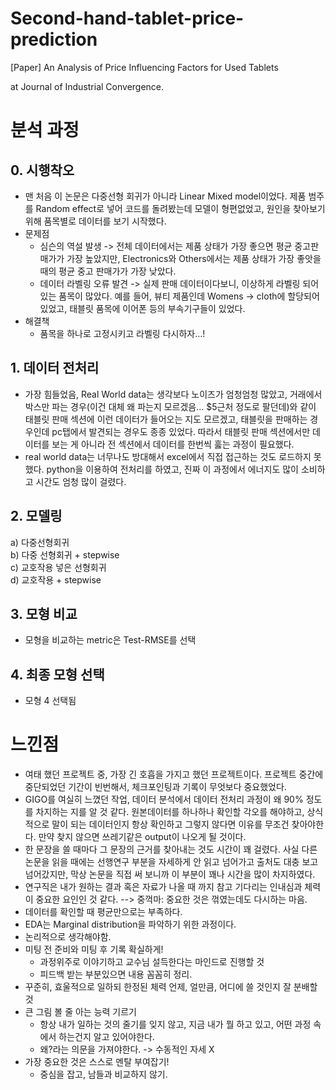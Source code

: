 # Second-hand-tablet-price-prediction
[Paper] An Analysis of Price Influencing Factors for Used Tablets

at Journal of Industrial Convergence.


# 분석 과정
## 0. 시행착오
- 맨 처음 이 논문은 다중선형 회귀가 아니라 Linear Mixed model이었다. 제품 범주를 Random effect로 넣어 코드를 돌려봤는데 모델이 형편없었고, 원인을 찾아보기 위해 품목별로 데이터를 보기 시작했다. 
- 문제점
  - 심슨의 역설 발생 -> 전체 데이터에서는 제품 상태가 가장 좋으면 평균 중고판매가가 가장 높았지만, Electronics와 Others에서는 제품 상태가 가장 좋앗을 때의 평균 중고 판매가가 가장 낮았다.
  - 데이터 라벨링 오류 발견 -> 실제 판매 데이터이다보니, 이상하게 라벨링 되어있는 품목이 많았다. 예를 들어, 뷰티 제품인데 Womens -> cloth에 할당되어 있었고, 태블릿 품목에 이어폰 등의 부속기구들이 있었다.
- 해결책
  - 품목을 하나로 고정시키고 라벨링 다시하자...!


## 1. 데이터 전처리

- 가장 힘들었음, Real World data는 생각보다 노이즈가 엄청엄청 많았고, 거래에서 박스만 파는 경우(이건 대체 왜 파는지 모르겠음... $5근처 정도로 팔던데)와 같이 태블릿 판매 섹션에 이런 데이터가 들어오는 지도 모르겠고, 태블릿을 판매하는 경우인데 pc탭에서 발견되는 경우도 종종 있었다. 따라서 태블릿 판매 섹션에서만 데이터를 보는 게 아니라 전 섹션에서 데이터를 한번씩 훓는 과정이 필요했다. 
- real world data는 너무나도 방대해서 excel에서 직접 접근하는 것도 로드하지 못했다. python을 이용하여 전처리를 하였고, 진짜 이 과정에서 에너지도 많이 소비하고 시간도 엄청 많이 걸렸다.

## 2. 모델링
a) 다중선형회귀
</br>
b) 다중 선형회귀 + stepwise
</br>
c) 교호작용 넣은 선형회귀
</br>
d) 교호작용 + stepwise

## 3. 모형 비교
- 모형을 비교하는 metric은 Test-RMSE를 선택

## 4. 최종 모형 선택
- 모형 4 선택됨


# 느낀점
- 여태 했던 프로젝트 중, 가장 긴 호흡을 가지고 했던 프로젝트이다. 프로젝트 중간에 중단되었던 기간이 빈번해서, 체크포인팅과 기록이 무엇보다 중요했었다.
- GIGO를 여실히 느꼈던 작업, 데이터 분석에서 데이터 전처리 과정이 왜 90% 정도를 차지하는 지를 알 것 같다. 원본데이터를 하나하나 확인할 각오를 해야하고, 상식적으로 말이 되는 데이터인지 항상 확인하고 그렇지 않다면 이유를 무조건 찾아야한다. 만약 찾지 않으면 쓰레기같은 output이 나오게 될 것이다.
- 한 문장을 쓸 때마다 그 문장의 근거를 찾아내는 것도 시간이 꽤 걸렸다. 사실 다른 논문을 읽을 때에는 선행연구 부분을 자세하게 안 읽고 넘어가고 출처도 대충 보고 넘어갔지만, 막상 논문을 직접 써 보니까 이 부분이 꽤나 시간을 많이 차지하였다. 
- 연구직은 내가 원하는 결과 혹은 자료가 나올 때 까지 참고 기다리는 인내심과 체력이 중요한 요인인 것 같다. --> 중꺽마: 중요한 것은 꺾였는데도 다시하는 마음.
- 데이터를 확인할 때 평균만으로는 부족하다. 
- EDA는 Marginal distribution을 파악하기 위한 과정이다.
- 논리적으로 생각해야함.
- 미팅 전 준비와 미팅 후 기록 확실하게!
  - 과정위주로 이야기하고 교수님 설득한다는 마인드로 진행할 것
  - 피드백 받는 부분있으면 내용 꼼꼼히 정리.
- 꾸준히, 효울적으로 일하되 한정된 체력 언제, 얼만큼, 어디에 쓸 것인지 잘 분배할 것
- 큰 그림 볼 줄 아는 능력 기르기
  - 항상 내가 일하는 것의 줄기를 잊지 않고, 지금 내가 뭘 하고 있고, 어떤 과정 속에서 하는건지 알고 있어야한다.
  - 왜?라는 의문을 가져야한다. -> 수동적인 자세 X
- 가장 중요한 것은 스스로 멘탈 부여잡기!
  - 중심을 잡고, 남들과 비교하지 않기. 

<!--
- 평균은 생각보다 믿을 만한 수치가 아니다! -> 분산...?

- GIGO 를 여실히 느끼는중,,, 
  -> 데이터로 이야기하자! 
    원본 데이터를 볼 수 있어야 함, 
    말이 되는 데이터!!
  -> data cleaning 의 중요성,, 이래서 NLP를 이용해 데이터 정제하는 ML 을 많이 쓰는구나,,,
 -> 이제 NLP를 좀 좋아해봐야겠다!

- EDA는 marginal distribution을 파악하기 위한 과정!
  
- 미팅 전후 준비 확실하게!!
   -> 결과보다는 과정위주로 발표! 교수님 설득한다는 마인드로 하기기!, 
  -> 피드백 받는 부분 있으면 내용 꼼꼼히 정리하고 앞으로 어떻게 하면 같은 내용에       
    정리  !  !  는 받 는해야할 지민 해  !F하!   ?볼가족분것다    꼼 ! ㅠ , 려  석  그냥서료a에대 생고 으t만
 ED @
-> 인코딩 왜저래~~ 다 까먹었당 블로그에 정리할 때 다시 생각해봐야겠다

- 꾸준히, 그리고 효율적으로 일하기!


- 무엇보다 중요한건 멘탈 부여잡기!
   -> 스스로 중심을잡자!,  남들과 비교하지 않기~~ 내 주위에는 아웃라이어들이 많다고 생각!!
   -> 근데 객관적으로 사실임,, 
   -> 통계로 밥 벌어먹고 살 수 있을까...? -> 당연당연~~ 
  
- 큰 그림을 볼 줄 아는 능력을 기르자!
   -> 항상 줄기를 잊지 말기
  -> 왜?라는 의문을 갖도록 하자! 수동적인 자세 X
   -> 큰 그림 속에서 지금 내가 하고 있는 것이 뭘하고 있는 건지, 
     왜 하는건지 정확하게 파악하기

- 한정된 집중력/체력을 어디에, 언제, 얼만큼 쓸 것인지를 정하는 것도 능력임

- 논리적으로 생각하는 법
- real-world 데이터는 생각보다 힘드러~~
--!>
